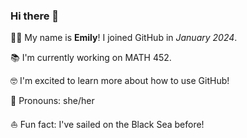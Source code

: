 ### Hi there 👋
👱‍♀️ My name is **Emily**! I joined GitHub in *January 2024*.

📚 I'm currently working on MATH 452. 

🤓 I'm excited to learn more about how to use GitHub!

👧 Pronouns: she/her

⛵️ Fun fact: I've sailed on the Black Sea before!        


<!--
**ealfortish/ealfortish** is a ✨ _special_ ✨ repository because its `README.md` (this file) appears on your GitHub profile.

Here are some ideas to get you started:

- 🔭 I’m currently working on ...
- 🌱 I’m currently learning ...
- 👯 I’m looking to collaborate on ...
- 🤔 I’m looking for help with ...
- 💬 Ask me about ...
- 📫 How to reach me: ...
- 😄 Pronouns: ...
- ⚡ Fun fact: ...
-->
